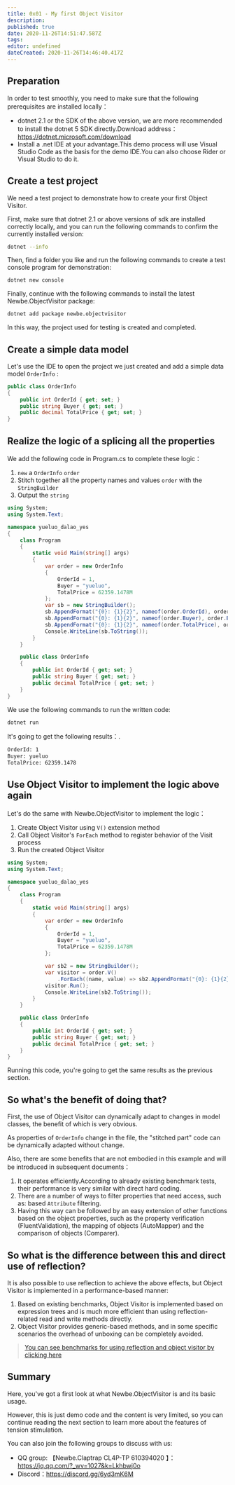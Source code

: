 ```yaml
---
title: 0x01 - My first Object Visitor
description:
published: true
date: 2020-11-26T14:51:47.587Z
tags:
editor: undefined
dateCreated: 2020-11-26T14:46:40.417Z
---
```


## Preparation

In order to test smoothly, you need to make sure that the following prerequisites are installed locally：

- dotnet 2.1 or the SDK of the above version, we are more recommended to install the dotnet 5 SDK directly.Download address：<https://dotnet.microsoft.com/download>
- Install a .net IDE at your advantage.This demo process will use Visual Studio Code as the basis for the demo IDE.You can also choose Rider or Visual Studio to do it.

## Create a test project

We need a test project to demonstrate how to create your first Object Visitor.

First, make sure that dotnet 2.1 or above versions of sdk are installed correctly locally, and you can run the following commands to confirm the currently installed version:

```bash
dotnet --info
```

Then, find a folder you like and run the following commands to create a test console program for demonstration:

```bash
dotnet new console
```

Finally, continue with the following commands to install the latest Newbe.ObjectVisitor package:

```bash
dotnet add package newbe.objectvisitor
```

In this way, the project used for testing is created and completed.

## Create a simple data model

Let's use the IDE to open the project we just created and add a simple data model `OrderInfo` :

```cs
public class OrderInfo
{
    public int OrderId { get; set; }
    public string Buyer { get; set; }
    public decimal TotalPrice { get; set; }
}
```

## Realize the logic of a splicing all the properties

We add the following code in Program.cs to complete these logic：

1. `new` a `OrderInfo` `order`
2. Stitch together all the property names and values `order` with the `StringBuilder`
3. Output the `string`

```cs
using System;
using System.Text;

namespace yueluo_dalao_yes
{
    class Program
    {
        static void Main(string[] args)
        {
            var order = new OrderInfo
            {
                OrderId = 1,
                Buyer = "yueluo",
                TotalPrice = 62359.1478M
            };
            var sb = new StringBuilder();
            sb.AppendFormat("{0}: {1}{2}", nameof(order.OrderId), order.OrderId, Environment.NewLine);
            sb.AppendFormat("{0}: {1}{2}", nameof(order.Buyer), order.Buyer, Environment.NewLine);
            sb.AppendFormat("{0}: {1}{2}", nameof(order.TotalPrice), order.TotalPrice, Environment.NewLine);
            Console.WriteLine(sb.ToString());
        }
    }

    public class OrderInfo
    {
        public int OrderId { get; set; }
        public string Buyer { get; set; }
        public decimal TotalPrice { get; set; }
    }
}

```

We use the following commands to run the written code:

```bash
dotnet run
```

It's going to get the following results：.

```bash
OrderId: 1
Buyer: yueluo
TotalPrice: 62359.1478
```

## Use Object Visitor to implement the logic above again

Let's do the same with Newbe.ObjectVisitor to implement the logic：

1. Create Object Visitor using `V()` extension method
2. Call Object Visitor's `ForEach` method to register behavior of the Visit process
3. Run the created Object Visitor

```cs
using System;
using System.Text;

namespace yueluo_dalao_yes
{
    class Program
    {
        static void Main(string[] args)
        {
            var order = new OrderInfo
            {
                OrderId = 1,
                Buyer = "yueluo",
                TotalPrice = 62359.1478M
            };

            var sb2 = new StringBuilder();
            var visitor = order.V()
                .ForEach((name, value) => sb2.AppendFormat("{0}: {1}{2}", name, value, Environment.NewLine));
            visitor.Run();
            Console.WriteLine(sb2.ToString());
        }
    }

    public class OrderInfo
    {
        public int OrderId { get; set; }
        public string Buyer { get; set; }
        public decimal TotalPrice { get; set; }
    }
}

```

Running this code, you're going to get the same results as the previous section.

## So what's the benefit of doing that?

First, the use of Object Visitor can dynamically adapt to changes in model classes, the benefit of which is very obvious.

As properties of `OrderInfo` change in the file, the "stitched part" code can be dynamically adapted without change.

Also, there are some benefits that are not embodied in this example and will be introduced in subsequent documents：

1. It operates efficiently.According to already existing benchmark tests, their performance is very similar with direct hard coding.
2. There are a number of ways to filter properties that need access, such as: based `Attribute` filtering.
3. Having this way can be followed by an easy extension of other functions based on the object properties, such as the property verification (FluentValidation), the mapping of objects (AutoMapper) and the comparison of objects (Comparer).

## So what is the difference between this and direct use of reflection?

It is also possible to use reflection to achieve the above effects, but Object Visitor is implemented in a performance-based manner:

1. Based on existing benchmarks, Object Visitor is implemented based on expression trees and is much more efficient than using reflection-related read and write methods directly.
2. Object Visitor provides generic-based methods, and in some specific scenarios the overhead of unboxing can be completely avoided.

> [You can see benchmarks for using reflection and object visitor by clicking here](/800-benchmark/001-object-visitor-vs-relfection-vs-directly)

## Summary

Here, you've got a first look at what Newbe.ObjectVisitor is and its basic usage.

However, this is just demo code and the content is very limited, so you can continue reading the next section to learn more about the features of tension stimulation.

You can also join the following groups to discuss with us:

- QQ group: 【Newbe.Claptrap CL4P-TP 610394020 】：<https://jq.qq.com/?_wv=1027&k=Lkhbwj0o>
- Discord：<https://discord.gg/6yd3mK6M>

